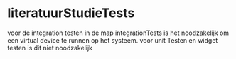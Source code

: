 # literatuurStudieTests

voor de integration testen in de map integrationTests is het noodzakelijk om een virtual device te runnen op het systeem.
voor unit Testen en widget testen is dit niet noodzakelijk